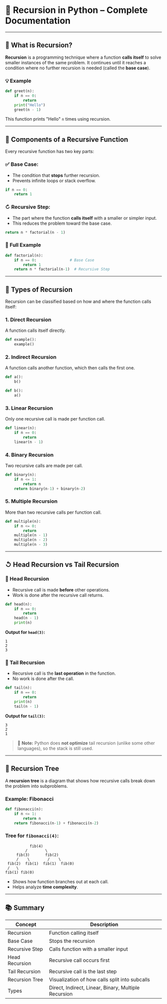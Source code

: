 # 📘 Recursion in Python – Complete Documentation

---

## 🔁 What is Recursion?

**Recursion** is a programming technique where a function **calls itself** to solve smaller instances of the same problem. It continues until it reaches a condition where no further recursion is needed (called the **base case**).

### 💡 Example

```python
def greet(n):
    if n == 0:
        return
    print("Hello")
    greet(n - 1)
```

This function prints "Hello" `n` times using recursion.

---

## 🧱 Components of a Recursive Function

Every recursive function has two key parts:

### ✅ Base Case:

* The condition that **stops** further recursion.
* Prevents infinite loops or stack overflow.

```python
if n == 0:
    return 1
```

### ↻ Recursive Step:

* The part where the function **calls itself** with a smaller or simpler input.
* This reduces the problem toward the base case.

```python
return n * factorial(n - 1)
```

### 📌 Full Example

```python
def factorial(n):
    if n == 0:               # Base Case
        return 1
    return n * factorial(n-1)  # Recursive Step
```

---

## 🧪 Types of Recursion

Recursion can be classified based on how and where the function calls itself:

### 1. **Direct Recursion**

A function calls itself directly.

```python
def example():
    example()
```

### 2. **Indirect Recursion**

A function calls another function, which then calls the first one.

```python
def a():
    b()

def b():
    a()
```

### 3. **Linear Recursion**

Only one recursive call is made per function call.

```python
def linear(n):
    if n == 0:
        return
    linear(n - 1)
```

### 4. **Binary Recursion**

Two recursive calls are made per call.

```python
def binary(n):
    if n <= 1:
        return n
    return binary(n-1) + binary(n-2)
```

### 5. **Multiple Recursion**

More than two recursive calls per function call.

```python
def multiple(n):
    if n <= 0:
        return
    multiple(n - 1)
    multiple(n - 2)
    multiple(n - 3)
```

---

## ↺ Head Recursion vs Tail Recursion

### 🧠 Head Recursion

* Recursive call is made **before** other operations.
* Work is done after the recursive call returns.

```python
def head(n):
    if n == 0:
        return
    head(n - 1)
    print(n)
```

**Output for `head(3)`:**

```
1
2
3
```

### 🐍 Tail Recursion

* Recursive call is the **last operation** in the function.
* No work is done after the call.

```python
def tail(n):
    if n == 0:
        return
    print(n)
    tail(n - 1)
```

**Output for `tail(3)`:**

```
3
2
1
```

> 🔺 **Note:** Python does **not optimize** tail recursion (unlike some other languages), so the stack is still used.

---

## 🌲 Recursion Tree

A **recursion tree** is a diagram that shows how recursive calls break down the problem into subproblems.

### Example: Fibonacci

```python
def fibonacci(n):
    if n <= 1:
        return n
    return fibonacci(n-1) + fibonacci(n-2)
```

### Tree for `fibonacci(4)`:

```
           fib(4)
         /        \
     fib(3)       fib(2)
     /    \        /    \
 fib(2)  fib(1)  fib(1)  fib(0)
 /   \
fib(1) fib(0)
```

* Shows how function branches out at each call.
* Helps analyze **time complexity**.

---

## 📚 Summary

| Concept        | Description                                          |
| -------------- | ---------------------------------------------------- |
| Recursion      | Function calling itself                              |
| Base Case      | Stops the recursion                                  |
| Recursive Step | Calls function with a smaller input                  |
| Head Recursion | Recursive call occurs first                          |
| Tail Recursion | Recursive call is the last step                      |
| Recursion Tree | Visualization of how calls split into subcalls       |
| Types          | Direct, Indirect, Linear, Binary, Multiple Recursion |
